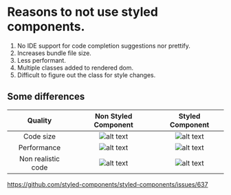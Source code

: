 # Reasons to not use styled components.
1. No IDE support for code completion suggestions nor prettify.
2. Increases bundle file size.
3. Less performant.
4. Multiple classes added to rendered dom.
5. Difficult to figure out the class for style changes.

## Some differences
| Quality        | Non Styled Component           | Styled Component  |
| :-------------: |:-------------:| :-------------:|
| Code size      | ![alt text][nonStyleComponentBuild] | ![alt text][styleComponentBuild] |
| Performance      | ![alt text][nonStyleComponentPerf] | ![alt text][styleComponentPerf] |
| Non realistic code | ![alt text][nonStyleComponentCode]| ![alt text][nonStyleComponentCode] |

[nonStyleComponentBuild]: https://github.com/rsantoshreddy/non-styled-component/src/images/build.png "nonStyleComponentBuild image"

[styleComponentBuild]: https://github.com/rsantoshreddy/styled-component/src/images/build.png "styleComponentBuild image"

[nonStyleComponentPerf]: https://github.com/rsantoshreddy/non-styled-component/src/images/perf.png "styleComponentBuild image"

[styleComponentPerf]: https://github.com/rsantoshreddy/styled-component/src/images/perf.png "styleComponentBuild image"

[nonStyleComponentCode]: https://github.com/rsantoshreddy/non-styled-component/src/images/code.png "styleComponentBuild image"

[styleComponentCode]: https://github.com/rsantoshreddy/styled-component/src/images/build.png "styleComponentBuild image"

https://github.com/styled-components/styled-components/issues/637

